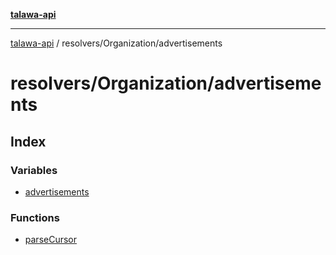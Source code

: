 [**talawa-api**](../../../README.md)

***

[talawa-api](../../../modules.md) / resolvers/Organization/advertisements

# resolvers/Organization/advertisements

## Index

### Variables

- [advertisements](variables/advertisements.md)

### Functions

- [parseCursor](functions/parseCursor.md)
